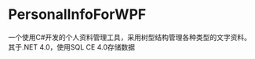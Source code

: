 PersonalInfoForWPF
==================

一个使用C#开发的个人资料管理工具，采用树型结构管理各种类型的文字资料。其于.NET 4.0，使用SQL CE 4.0存储数据
